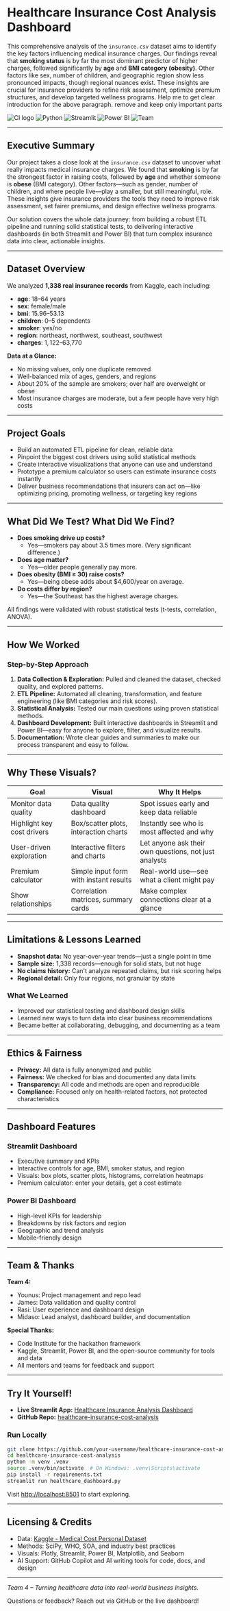 # Healthcare Insurance Cost Analysis Dashboard
This comprehensive analysis of the `insurance.csv` dataset aims to identify the key factors influencing medical insurance charges. Our findings reveal that **smoking status** is by far the most dominant predictor of higher charges, followed significantly by **age** and **BMI category (obesity)**. Other factors like sex, number of children, and geographic region show less pronounced impacts, though regional nuances exist. These insights are crucial for insurance providers to refine risk assessment, optimize premium structures, and develop targeted wellness programs. Help me to get clear introduction for the above paragraph. remove and keep only important parts

![CI logo](https://codeinstitute.s3.amazonaws.com/fullstack/ci_logo_small.png)
![Python](https://img.shields.io/badge/Python-3.8+-blue)
![Streamlit](https://img.shields.io/badge/Streamlit-Dashboard-red)
![Power BI](https://img.shields.io/badge/Power%20BI-Dashboard-yellow)
![Team](https://img.shields.io/badge/Team-4-purple)

---

## Executive Summary

Our project takes a close look at the `insurance.csv` dataset to uncover what really impacts medical insurance charges. We found that **smoking** is by far the strongest factor in raising costs, followed by **age** and whether someone is **obese** (BMI category). Other factors—such as gender, number of children, and where people live—play a smaller, but still meaningful, role. These insights give insurance providers the tools they need to improve risk assessment, set fairer premiums, and design effective wellness programs.

Our solution covers the whole data journey: from building a robust ETL pipeline and running solid statistical tests, to delivering interactive dashboards (in both Streamlit and Power BI) that turn complex insurance data into clear, actionable insights.

---

## Dataset Overview

We analyzed **1,338 real insurance records** from Kaggle, each including:

- **age**: 18–64 years
- **sex**: female/male
- **bmi**: 15.96–53.13
- **children**: 0–5 dependents
- **smoker**: yes/no
- **region**: northeast, northwest, southeast, southwest
- **charges**: $1,122–$63,770

**Data at a Glance:**
- No missing values, only one duplicate removed
- Well-balanced mix of ages, genders, and regions
- About 20% of the sample are smokers; over half are overweight or obese
- Most insurance charges are moderate, but a few people have very high costs

---

## Project Goals

- Build an automated ETL pipeline for clean, reliable data
- Pinpoint the biggest cost drivers using solid statistical methods
- Create interactive visualizations that anyone can use and understand
- Prototype a premium calculator so users can estimate insurance costs instantly
- Deliver business recommendations that insurers can act on—like optimizing pricing, promoting wellness, or targeting key regions

---

## What Did We Test? What Did We Find?

- **Does smoking drive up costs?**
  - Yes—smokers pay about 3.5 times more. (Very significant difference.)
- **Does age matter?**
  - Yes—older people generally pay more.
- **Does obesity (BMI ≥ 30) raise costs?**
  - Yes—being obese adds about $4,600/year on average.
- **Do costs differ by region?**
  - Yes—the Southeast has the highest average charges.

All findings were validated with robust statistical tests (t-tests, correlation, ANOVA).

---

## How We Worked

### Step-by-Step Approach

1. **Data Collection & Exploration:** Pulled and cleaned the dataset, checked quality, and explored patterns.
2. **ETL Pipeline:** Automated all cleaning, transformation, and feature engineering (like BMI categories and risk scores).
3. **Statistical Analysis:** Tested our main questions using proven statistical methods.
4. **Dashboard Development:** Built interactive dashboards in Streamlit and Power BI—easy for anyone to explore, filter, and visualize results.
5. **Documentation:** Wrote clear guides and summaries to make our process transparent and easy to follow.

---

## Why These Visuals?

| Goal | Visual | Why It Helps |
|------|--------|--------------|
| Monitor data quality | Data quality dashboard | Spot issues early and keep data reliable |
| Highlight key cost drivers | Box/scatter plots, interaction charts | Instantly see who is most affected and why |
| User-driven exploration | Interactive filters and charts | Let anyone ask their own questions, not just analysts |
| Premium calculator | Simple input form with instant results | Real-world use—see what a client might pay |
| Show relationships | Correlation matrices, summary cards | Make complex connections clear at a glance |

---

## Limitations & Lessons Learned

- **Snapshot data:** No year-over-year trends—just a single point in time
- **Sample size:** 1,338 records—enough for solid stats, but not huge
- **No claims history:** Can't analyze repeated claims, but risk scoring helps
- **Regional detail:** Only four regions, not granular by state

### What We Learned
- Improved our statistical testing and dashboard design skills
- Learned new ways to turn data into clear business recommendations
- Became better at collaborating, debugging, and documenting as a team

---

## Ethics & Fairness

- **Privacy:** All data is fully anonymized and public
- **Fairness:** We checked for bias and documented any data limits
- **Transparency:** All code and methods are open and reproducible
- **Compliance:** Focused only on health-related factors, not protected characteristics

---

## Dashboard Features

### Streamlit Dashboard
- Executive summary and KPIs
- Interactive controls for age, BMI, smoker status, and region
- Visuals: box plots, scatter plots, histograms, correlation heatmaps
- Premium calculator: enter your details, get a cost estimate

### Power BI Dashboard
- High-level KPIs for leadership
- Breakdowns by risk factors and region
- Geographic and trend analysis
- Mobile-friendly design

---

## Team & Thanks

**Team 4:**
- Younus: Project management and repo lead
- James: Data validation and quality control
- Rasi: User experience and dashboard design
- Midaso: Lead analyst, dashboard builder, and documentation

**Special Thanks:**  
- Code Institute for the hackathon framework
- Kaggle, Streamlit, Power BI, and the open-source community for tools and data
- All mentors and teams for feedback and support

---

## Try It Yourself!

- **Live Streamlit App:** [Healthcare Insurance Analysis Dashboard](https://healthcare-insurance-analysis.streamlit.app/)
- **GitHub Repo:** [healthcare-insurance-cost-analysis](https://github.com/Midaso2/healthcare-insurance-cost-analysis)

### Run Locally
```bash
git clone https://github.com/your-username/healthcare-insurance-cost-analysis.git
cd healthcare-insurance-cost-analysis
python -m venv .venv
source .venv/bin/activate  # On Windows: .venv\Scripts\activate
pip install -r requirements.txt
streamlit run healthcare_dashboard.py
```
Visit [http://localhost:8501](http://localhost:8501) to start exploring.

---

## Licensing & Credits

- Data: [Kaggle - Medical Cost Personal Dataset](https://www.kaggle.com/datasets/willianoliveiragibin/healthcare-insurance)
- Methods: SciPy, WHO, SOA, and industry best practices
- Visuals: Plotly, Streamlit, Power BI, Matplotlib, and Seaborn
- AI Support: GitHub Copilot and AI writing tools for code, docs, and design

---

*Team 4 – Turning healthcare data into real-world business insights.*

Questions or feedback? Reach out via GitHub or the live dashboard!
